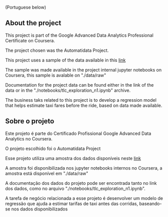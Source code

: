 (Portuguese below)
## About the project

This project is part of the Google Advanced Data Analytics Professional Certificate on Coursera.

The project chosen was the Automatidata Project.

This project uses a sample of the data available in this [link](https://data.cityofnewyork.us/Transportation/2017-Yellow-Taxi-Trip-Data/biws-g3hs/about_data)

The sample was made available in the project internal jupyter notebooks on Coursera, this sample is avalable on "./data/raw"

Documentation for the project data can be found either in the link of the data or in the "./notebooks/tlc_exploration_n1.ipynb" archive.

The business taks related to this project is to develop a regression model that helps estimate taxi fares before the ride, based on data made available. 

## Sobre o projeto

Este projeto é parte do Certificado Profissional Google Advanced Data Analytics no Coursera.

O projeto escolhido foi o Automatidata Project

Esse projeto utiliza uma amostra dos dados disponíveis neste [link](https://data.cityofnewyork.us/Transportation/2017-Yellow-Taxi-Trip-Data/biws-g3hs/about_data)

A amostra foi disponibilizada nos jupyter notebooks internos no Coursera, a amostra está disponível em "./data/raw"

A documentação dos dados do projeto pode ser encontrada tanto no link dos dados, como no arquivo "./notebooks/tlc_exploration_n1.ipynb".

A tarefa de negócio relacionada a esse projeto é desenvolver um modelo de regressão que ajuda a estimar tarifas de taxi antes das corridas, baseando-se nos dados disponibilizados

